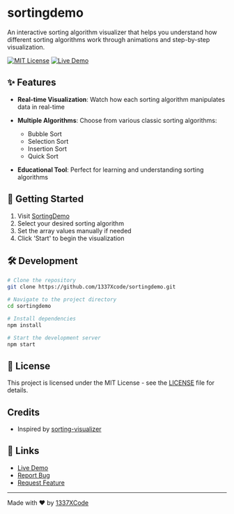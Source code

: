 # sortingdemo

An interactive sorting algorithm visualizer that helps you understand how different sorting algorithms work through animations and step-by-step visualization.

[![MIT License](https://img.shields.io/badge/License-MIT-green.svg)](https://choosealicense.com/licenses/mit/)
[![Live Demo](https://img.shields.io/badge/demo-live-blue)](https://1337xcode.github.io/sortingdemo)

## ✨ Features
- **Real-time Visualization**: Watch how each sorting algorithm manipulates data in real-time
- **Multiple Algorithms**: Choose from various classic sorting algorithms:
  - Bubble Sort
  - Selection Sort
  - Insertion Sort
  - Quick Sort

- **Educational Tool**: Perfect for learning and understanding sorting algorithms

## 🚀 Getting Started
1. Visit [SortingDemo](https://1337xcode.github.io/sortingdemo)
2. Select your desired sorting algorithm
3. Set the array values manually if needed
4. Click 'Start' to begin the visualization

## 🛠️ Development
```bash
# Clone the repository
git clone https://github.com/1337Xcode/sortingdemo.git

# Navigate to the project directory
cd sortingdemo

# Install dependencies
npm install

# Start the development server
npm start
```

## 📝 License
This project is licensed under the MIT License - see the [LICENSE](LICENSE) file for details.

## Credits
- Inspired by [sorting-visualizer](https://github.com/stoicaandrei/sorting-visualizer)

## 🔗 Links
- [Live Demo](https://1337xcode.github.io/sortingdemo)
- [Report Bug](https://github.com/1337Xcode/sortingdemo/issues)
- [Request Feature](https://github.com/1337Xcode/sortingdemo/issues)

---
Made with ❤️ by [1337XCode](https://github.com/1337Xcode)
